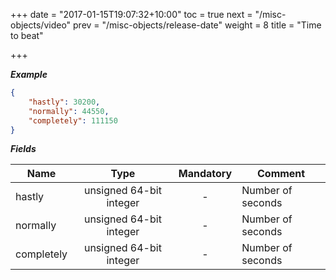 +++
date = "2017-01-15T19:07:32+10:00"
toc = true
next = "/misc-objects/video"
prev = "/misc-objects/release-date"
weight = 8
title = "Time to beat"

+++

***Example***

```json
{
    "hastly": 30200,
    "normally": 44550,
    "completely": 111150
}
```

***Fields***

| Name       | Type                    | Mandatory | Comment |
| ---------- |:-----------------------:|:---------:| ------- |
| hastly     | unsigned 64-bit integer |     -     | Number of seconds |
| normally   | unsigned 64-bit integer |     -     | Number of seconds |
| completely | unsigned 64-bit integer |     -     | Number of seconds |
